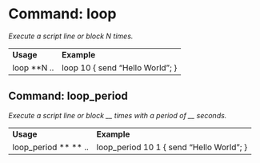 # Command: loop
_Execute a script line or block N times._

<table>
  <tr>
   <td><strong>Usage</strong>
   </td>
   <td><strong>Example</strong>
   </td>
  </tr>
  <tr>
   <td>loop **N ..
   </td>
   <td>loop 10 { send “Hello World”; }
   </td>
  </tr>
</table>

## Command: loop_period
_Execute a script line or block __ times with a period of __ seconds._

<table>
  <tr>
   <td><strong>Usage</strong>
   </td>
   <td><strong>Example</strong>
   </td>
  </tr>
  <tr>
   <td>loop_period ** ** ..
   </td>
   <td>loop_period 10 1 { send “Hello World”; }
   </td>
  </tr>
</table>

